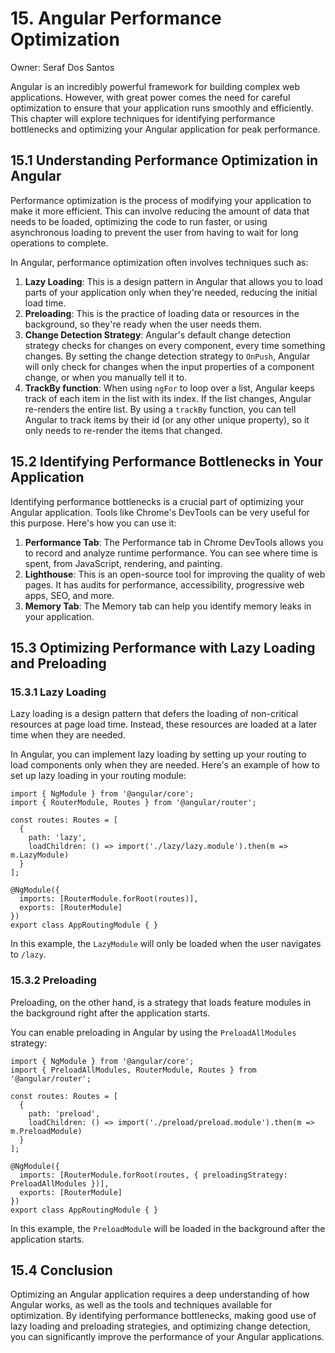 # 15. Angular Performance Optimization

Owner: Seraf Dos Santos

Angular is an incredibly powerful framework for building complex web applications. However, with great power comes the need for careful optimization to ensure that your application runs smoothly and efficiently. This chapter will explore techniques for identifying performance bottlenecks and optimizing your Angular application for peak performance.

## 15.1 Understanding Performance Optimization in Angular

Performance optimization is the process of modifying your application to make it more efficient. This can involve reducing the amount of data that needs to be loaded, optimizing the code to run faster, or using asynchronous loading to prevent the user from having to wait for long operations to complete.

In Angular, performance optimization often involves techniques such as:

1. **Lazy Loading**: This is a design pattern in Angular that allows you to load parts of your application only when they're needed, reducing the initial load time.
2. **Preloading**: This is the practice of loading data or resources in the background, so they're ready when the user needs them.
3. **Change Detection Strategy**: Angular's default change detection strategy checks for changes on every component, every time something changes. By setting the change detection strategy to `OnPush`, Angular will only check for changes when the input properties of a component change, or when you manually tell it to.
4. **TrackBy function**: When using `ngFor` to loop over a list, Angular keeps track of each item in the list with its index. If the list changes, Angular re-renders the entire list. By using a `trackBy` function, you can tell Angular to track items by their id (or any other unique property), so it only needs to re-render the items that changed.

## 15.2 Identifying Performance Bottlenecks in Your Application

Identifying performance bottlenecks is a crucial part of optimizing your Angular application. Tools like Chrome's DevTools can be very useful for this purpose. Here's how you can use it:

1. **Performance Tab**: The Performance tab in Chrome DevTools allows you to record and analyze runtime performance. You can see where time is spent, from JavaScript, rendering, and painting.
2. **Lighthouse**: This is an open-source tool for improving the quality of web pages. It has audits for performance, accessibility, progressive web apps, SEO, and more.
3. **Memory Tab**: The Memory tab can help you identify memory leaks in your application.

## 15.3 Optimizing Performance with Lazy Loading and Preloading

### 15.3.1 Lazy Loading

Lazy loading is a design pattern that defers the loading of non-critical resources at page load time. Instead, these resources are loaded at a later time when they are needed.

In Angular, you can implement lazy loading by setting up your routing to load components only when they are needed. Here's an example of how to set up lazy loading in your routing module:

```tsx
import { NgModule } from '@angular/core';
import { RouterModule, Routes } from '@angular/router';

const routes: Routes = [
  {
    path: 'lazy',
    loadChildren: () => import('./lazy/lazy.module').then(m => m.LazyModule)
  }
];

@NgModule({
  imports: [RouterModule.forRoot(routes)],
  exports: [RouterModule]
})
export class AppRoutingModule { }

```

In this example, the `LazyModule` will only be loaded when the user navigates to `/lazy`.

### 15.3.2 Preloading

Preloading, on the other hand, is a strategy that loads feature modules in the background right after the application starts.

You can enable preloading in Angular by using the `PreloadAllModules` strategy:

```tsx
import { NgModule } from '@angular/core';
import { PreloadAllModules, RouterModule, Routes } from '@angular/router';

const routes: Routes = [
  {
    path: 'preload',
    loadChildren: () => import('./preload/preload.module').then(m => m.PreloadModule)
  }
];

@NgModule({
  imports: [RouterModule.forRoot(routes, { preloadingStrategy: PreloadAllModules })],
  exports: [RouterModule]
})
export class AppRoutingModule { }

```

In this example, the `PreloadModule` will be loaded in the background after the application starts.

## 15.4 Conclusion

Optimizing an Angular application requires a deep understanding of how Angular works, as well as the tools and techniques available for optimization. By identifying performance bottlenecks, making good use of lazy loading and preloading strategies, and optimizing change detection, you can significantly improve the performance of your Angular applications.